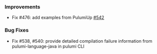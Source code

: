 ### Improvements

- Fix #476: add examples from PulumiUp
[#542](https://github.com/pulumi/pulumi-java/pull/542)

### Bug Fixes

- Fix #538, #540: provide detailed compilation failure information from pulumi-language-java in pulumi CLI